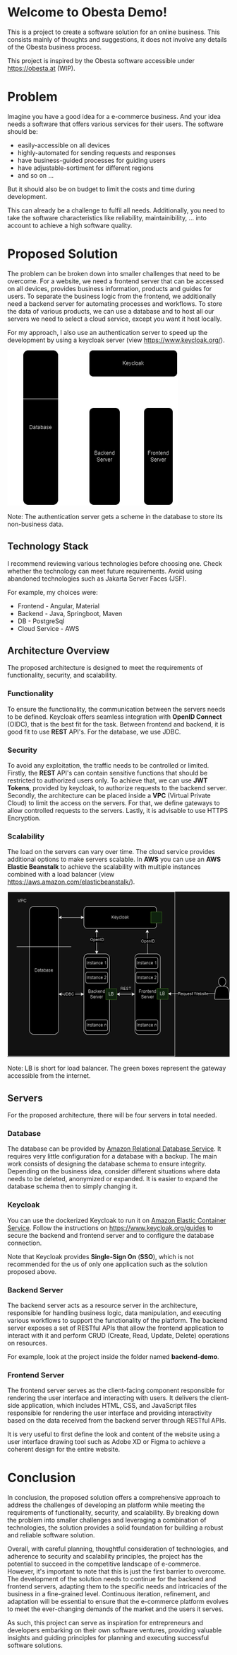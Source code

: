 # Welcome to Obesta Demo!

This is a project to create a software solution for an online business.
This consists mainly of thoughts and suggestions,
it does not involve any details of the Obesta business process.

This project is inspired by the Obesta software accessible under <https://obesta.at> (WIP). 


# Problem

Imagine you have a good idea for a e-commerce business.
And your idea needs a software that offers various services for their users.
The software should be:
- easily-accessible on all devices
- highly-automated for sending requests and responses
- have business-guided processes for guiding users
- have adjustable-sortiment for different regions
- and so on ...

But it should also be on budget to limit the costs and time during development.

This can already be a challenge to fulfil all needs. Additionally, you need to take the software characteristics like reliability, maintainibility, ... into account to achieve a high software quality.


# Proposed Solution

The problem can be broken down into smaller challenges that need to be overcome.
For a website, we need a frontend server that can be accessed on all devices, provides business information, products and guides for users.
To separate the business logic from the frontend, we additionally need a backend server for automating processes and workflows. 
To store the data of various products, we can use a database and to host all our servers we need to select a cloud service, except you want it host locally.

For my approach, I also use an authentication server to speed up the development by using a keycloak server (view https://www.keycloak.org/).

![simpleArchitecture.png](simpleArchitecture.png)

Note: The authentication server gets a scheme in the database to store its non-business data. 

## Technology Stack

I recommend reviewing various technologies before choosing one.
Check whether the technology can meet future requirements.
Avoid using abandoned technologies such as Jakarta Server Faces (JSF).

For example, my choices were:
- Frontend - Angular, Material
- Backend - Java, Springboot, Maven
- DB - PostgreSql
- Cloud Service - AWS

## Architecture Overview

The proposed architecture is designed to meet the requirements of functionality, security, and scalability.

### Functionality
To ensure the functionality, the communication between the servers needs to be defined.
Keycloak offers seamless integration with **OpenID Connect** (OIDC), that is the best fit for the task.
Between frontend and backend, it is good fit to use **REST** API's.
For the database, we use JDBC.

### Security

To avoid any exploitation, the traffic needs to be controlled or limited.
Firstly, the **REST** API's can contain sensitive functions that should be restricted to authorized users only.
To achieve that, we can use **JWT Tokens**, provided by keycloak, to authorize requests to the backend server.
Secondly, the architecture can be placed inside a **VPC** (Virtual Private Cloud) to limit the access on the servers.
For that, we define gateways to allow controlled requests to the servers.
Lastly, it is advisable to use HTTPS Encryption.

### Scalability

The load on the servers can vary over time.
The cloud service provides additional options to make servers scalable.
In **AWS** you can use an **AWS Elastic Beanstalk** to achieve the scalability with multiple instances combined with a load balancer
(view https://aws.amazon.com/elasticbeanstalk/).

![scalableDiagram.png](scalableDiagram.png)

Note: LB is short for load balancer.
The green boxes represent the gateway accessible from the internet.

## Servers

For the proposed architecture, there will be four servers in total needed.

### Database

The database can be provided by [Amazon Relational Database Service](https://aws.amazon.com/rds/).
It requires very little configuration for a database with a backup.
The main work consists of designing the database schema to ensure integrity.
Depending on the business idea, consider different situations where data needs to be deleted, anonymized or expanded.
It is easier to expand the database schema then to simply changing it.


### Keycloak

You can use the dockerized Keycloak to run it on [Amazon Elastic Container Service](https://aws.amazon.com/ecs/).
Follow the instructions on https://www.keycloak.org/guides to secure the backend and frontend server and to
configure the database connection. 

Note that Keycloak provides **Single-Sign On** (**SSO**), which is not recommended for the us of only one application such as the solution proposed above. 

### Backend Server


The backend server acts as a resource server in the architecture,
responsible for handling business logic,
data manipulation,
and executing various workflows to support the functionality of the platform.
The backend server exposes a set of RESTful APIs that allow the frontend application to interact with it
and perform CRUD (Create, Read, Update, Delete) operations on resources.

For example, look at the project inside the folder named **backend-demo**.

### Frontend Server

The frontend server serves as the client-facing component responsible for rendering the user interface and interacting with users.
It delivers the client-side application, which includes HTML, CSS, and JavaScript files responsible for rendering the user interface and providing interactivity
based on the data received from the backend server through RESTful APIs.

It is very useful to first define the look and content of the website
using a user interface drawing tool such as Adobe XD or Figma to achieve a coherent design for the entire website.

# Conclusion

In conclusion, the proposed solution offers a comprehensive approach to address the challenges of developing an platform while meeting the requirements of functionality, security, and scalability.
By breaking down the problem into smaller challenges and leveraging a combination of technologies, the solution provides a solid foundation for building a robust and reliable software solution.

Overall, with careful planning, thoughtful consideration of technologies, and adherence to security and scalability principles,
the project has the potential to succeed in the competitive landscape of e-commerce.
However, it's important to note that this is just the first barrier to overcome.
The development of the solution needs to continue for the backend and frontend servers, adapting them to the specific needs and intricacies of the business in a fine-grained level.
Continuous iteration, refinement, and adaptation will be essential to ensure that the e-commerce platform evolves to meet the ever-changing demands of the market and the users it serves.

As such, this project can serve as inspiration for entrepreneurs and developers embarking on their own software ventures, providing valuable insights and guiding principles for planning and executing successful software solutions.